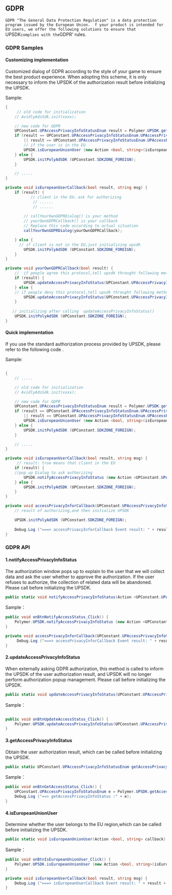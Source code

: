 ## GDPR
`GDPR "The General Data Protection Regulation" is a data protection program issued by the European Union. 
f your product is intended for EU users, we offer the following solutions to ensure that `UPSDK` complies with the `GDPR' rules.

### GDPR Samples
#### Customizing implementation
Customized dialog of GDPR according to the style of your game to ensure the best product experience.
When adopting this scheme, it is only necessary to inform the UPSDK of the authorization result before initializing the UPSDK.

Sample:
```csharp
{
     // old code for initialization
    // AvidlyAdsSdk.init(xxxx);

    // new code for GDPR
    UPConstant.UPAccessPrivacyInfoStatusEnum result = Polymer.UPSDK.getAccessPrivacyInfoStatus();
    if (result == UPConstant.UPAccessPrivacyInfoStatusEnum.UPAccessPrivacyInfoStatusUnkown
        || result == UPConstant.UPAccessPrivacyInfoStatusEnum.UPAccessPrivacyInfoStatusFailed) {
        // if the user is in the EU
        UPSDK.isEuropeanUnionUser (new Action <bool, string>(isEuropeanUserCallback));
    } else {
        UPSDK.initPolyAdSDK (UPConstant.SDKZONE_FOREIGN);
    }

    // .....
}

private void isEuropeanUserCallback(bool result, string msg) {
    if (result) {
           // client in the EU，ask for authorizing
            // ......
            // ......
    
        // callYourOwnGDPRDialog() is your method
        // yourOwnGDPRCallback() is your callback
        // Replace this code according to actual situation
        callYourOwnGDPRDialog(yourOwnGDPRCallback);

    } else {
      // if client is not in the EU,just initializing upsdk
        UPSDK.initPolyAdSDK (UPConstant.SDKZONE_FOREIGN);
    }
}

private void yourOwnGDPRCallback(bool result) {
    //  if people agree this protocol,tell upsdk throught following method
    if (result) {
        UPSDK.updateAccessPrivacyInfoStatus(UPConstant.UPAccessPrivacyInfoStatusEnum.UPAccessPrivacyInfoStatusAccepted);
    } else {
    // if people deny this protocol,tell upsdk throught following method
        UPSDK.updateAccessPrivacyInfoStatus(UPConstant.UPAccessPrivacyInfoStatusEnum.UPAccessPrivacyInfoStatusDefined);
    }
 
   // initializing after calling  updateAccessPrivacyInfoStatus()
    UPSDK.initPolyAdSDK (UPConstant.SDKZONE_FOREIGN);
}
```

#### Quick implementation
If you use the standard authorization process provided by UPSDK, please refer to the following code .

Sample:

```csharp

{
    // .....

    // old code for initialization
    // AvidlyAdsSdk.init(xxxx);

    // new code for GDPR
    UPConstant.UPAccessPrivacyInfoStatusEnum result = Polymer.UPSDK.getAccessPrivacyInfoStatus();
    if (result == UPConstant.UPAccessPrivacyInfoStatusEnum.UPAccessPrivacyInfoStatusUnkown
        || result == UPConstant.UPAccessPrivacyInfoStatusEnum.UPAccessPrivacyInfoStatusFailed) {
        UPSDK.isEuropeanUnionUser (new Action <bool, string>(isEuropeanUserCallback));
    } else {
        UPSDK.initPolyAdSDK (UPConstant.SDKZONE_FOREIGN);
    }

    // .....
}

private void isEuropeanUserCallback(bool result, string msg) {
     // result: true means that client in the EU
    if (result) {
    //pop up Dialog to ask authorizing
        UPSDK.notifyAccessPrivacyInfoStatus (new Action <UPConstant.UPAccessPrivacyInfoStatusEnum, string> (accessPrivacyInforCallback));
    } else {
        UPSDK.initPolyAdSDK (UPConstant.SDKZONE_FOREIGN);
    }
}

private void accessPrivacyInforCallback(UPConstant.UPAccessPrivacyInfoStatusEnum result, string msg) {
    // result of authorizing,and then initialize UPSDK 

    UPSDK.initPolyAdSDK (UPConstant.SDKZONE_FOREIGN);
  
    Debug.Log ("===> accessPrivacyInforCallback Event result: " + result + "," + msg);
}
```

### GDPR API

#### 1.notifyAccessPrivacyInfoStatus
The authorization window pops up to explain to the user that we will collect data and ask the user whether to approve the authorization. If the user refuses to authorize, the collection of related data will be abandoned. Please call before initializing the UPSDK.

```csharp
public static void notifyAccessPrivacyInfoStatus(Action <UPConstant.UPAccessPrivacyInfoStatusEnum, string> callback)
```
Sample：

```csharp
public void onBtnNotifyAccessStatus_Click() {
    Polymer.UPSDK.notifyAccessPrivacyInfoStatus (new Action <UPConstant.UPAccessPrivacyInfoStatusEnum, string>(accessPrivacyInforCallback));
}

private void accessPrivacyInforCallback(UPConstant.UPAccessPrivacyInfoStatusEnum result, string msg) {
     Debug.Log ("===> accessPrivacyInforCallback Event result: " + result + "," + msg);
}
```


#### 2.updateAccessPrivacyInfoStatus
When externally asking GDPR authorization, this method is called to inform the UPSDK of the user authorization result, and UPSDK will no longer perform authorization popup management. Please call before initializing the UPSDK.

```csharp
public static void updateAccessPrivacyInfoStatus(UPConstant.UPAccessPrivacyInfoStatusEnum enumValue)
```

Sample：

```csharp

public void onBtnUpdateAccessStatus_Click() {
    Polymer.UPSDK.updateAccessPrivacyInfoStatus(UPConstant.UPAccessPrivacyInfoStatusEnum.UPAccessPrivacyInfoStatusDefined);
}
```


#### 3.getAccessPrivacyInfoStatus
Obtain the user authorization result, which can be called before initializing the UPSDK.

```csharp
public static UPConstant.UPAccessPrivacyInfoStatusEnum getAccessPrivacyInfoStatus()
```

Sample：
```csharp
public void onBtnGetAccessStatus_Click() {
    UPConstant.UPAccessPrivacyInfoStatusEnum e = Polymer.UPSDK.getAccessPrivacyInfoStatus();
    Debug.Log ("==> getAccessPrivacyInfoStatus :" + e);
}
```

#### 4.isEuropeanUnionUser
Determine whether the user belongs to the EU region,which can be called before initializing the UPSDK.

```csharp
public static void isEuropeanUnionUser(Action <bool, string> callback)
```
Sample：
```csharp
public void onBtnIsEuropeanUnionUser_Click() {
    Polymer.UPSDK.isEuropeanUnionUser (new Action <bool, string>(isEuropeanUserCallback));
}

private void isEuropeanUserCallback(bool result, string msg) {
    Debug.Log ("===> isEuropeanUserCallback Event result: " + result + "," + msg);
}
```
